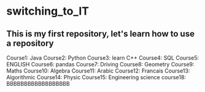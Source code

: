 # switching_to_IT
This is my first repository, let's learn how to use a repository
---
Course1: Java
Course2: Python
Course3: learn C++
Course4: SQL
Course5: ENGLISH
Course6: pandas
Course7: Driving
Course8: Geometry
Course9: Maths
Course10: Algebra
Course11: Arabic
Course12: Francais
Course13: Algorithmic
Course14: Physic
Course15: Engineering science
course18: BBBBBBBBBBBBBBBBBB
